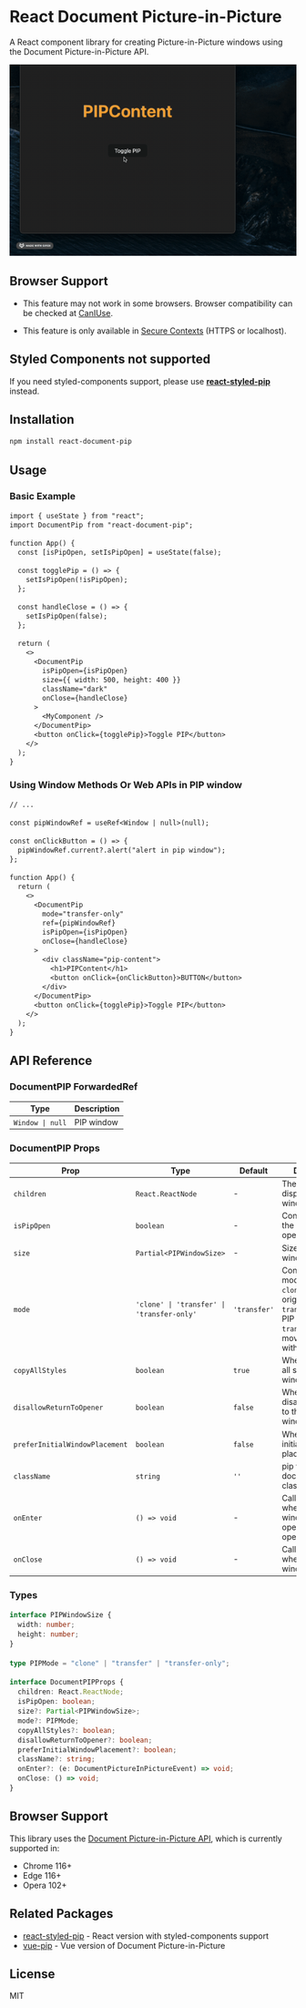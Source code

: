 # React Document Picture-in-Picture

A React component library for creating Picture-in-Picture windows using the Document Picture-in-Picture API.

![React PIP Demo](./demo.gif)

## Browser Support

- This feature may not work in some browsers. Browser compatibility can be checked at [CanIUse](https://caniuse.com/mdn-api_documentpictureinpicture).

- This feature is only available in [Secure Contexts](https://developer.mozilla.org/en-US/docs/Web/Security/Secure_Contexts) (HTTPS or localhost).

## Styled Components not supported

If you need styled-components support, please use **[react-styled-pip](https://www.npmjs.com/package/react-styled-pip)** instead.

## Installation

```bash
npm install react-document-pip
```

## Usage

### Basic Example

```tsx
import { useState } from "react";
import DocumentPip from "react-document-pip";

function App() {
  const [isPipOpen, setIsPipOpen] = useState(false);

  const togglePip = () => {
    setIsPipOpen(!isPipOpen);
  };

  const handleClose = () => {
    setIsPipOpen(false);
  };

  return (
    <>
      <DocumentPip
        isPipOpen={isPipOpen}
        size={{ width: 500, height: 400 }}
        className="dark"
        onClose={handleClose}
      >
        <MyComponent />
      </DocumentPip>
      <button onClick={togglePip}>Toggle PIP</button>
    </>
  );
}
```

### Using Window Methods Or Web APIs in PIP window

```tsx
// ...

const pipWindowRef = useRef<Window | null>(null);

const onClickButton = () => {
  pipWindowRef.current?.alert("alert in pip window");
};

function App() {
  return (
    <>
      <DocumentPip
        mode="transfer-only"
        ref={pipWindowRef}
        isPipOpen={isPipOpen}
        onClose={handleClose}
      >
        <div className="pip-content">
          <h1>PIPContent</h1>
          <button onClick={onClickButton}>BUTTON</button>
        </div>
      </DocumentPip>
      <button onClick={togglePip}>Toggle PIP</button>
    </>
  );
}
```

## API Reference

### DocumentPIP ForwardedRef

| Type             | Description |
| ---------------- | ----------- |
| `Window \| null` | PIP window  |

### DocumentPIP Props

| Prop                           | Type                                       | Default      | Description                                                                                                                       |
| ------------------------------ | ------------------------------------------ | ------------ | --------------------------------------------------------------------------------------------------------------------------------- |
| `children`                     | `React.ReactNode`                          | -            | The content to display in the PIP window                                                                                          |
| `isPipOpen`                    | `boolean`                                  | -            | Controls whether the PIP window is open                                                                                           |
| `size`                         | `Partial<PIPWindowSize>`                   | -            | Size of the PIP window                                                                                                            |
| `mode`                         | `'clone' \| 'transfer' \| 'transfer-only'` | `'transfer'` | Content display mode<br>`clone`: keep original + copy<br>`transfer`: move to PIP<br>`transfer-only`: move to PIP without original |
| `copyAllStyles`                | `boolean`                                  | `true`       | Whether to copy all styles to PIP window                                                                                          |
| `disallowReturnToOpener`       | `boolean`                                  | `false`      | Whether to disallow returning to the opener window                                                                                |
| `preferInitialWindowPlacement` | `boolean`                                  | `false`      | Whether to prefer initial window placement                                                                                        |
| `className`                    | `string`                                   | `''`         | pip window documentElement classname                                                                                              |
| `onEnter`                      | `() => void`                               | -            | Callback function when the PIP window is opesuccessfully opened                                                                   |
| `onClose`                      | `() => void`                               | -            | Callback function when the PIP window is closed                                                                                   |

### Types

```typescript
interface PIPWindowSize {
  width: number;
  height: number;
}

type PIPMode = "clone" | "transfer" | "transfer-only";

interface DocumentPIPProps {
  children: React.ReactNode;
  isPipOpen: boolean;
  size?: Partial<PIPWindowSize>;
  mode?: PIPMode;
  copyAllStyles?: boolean;
  disallowReturnToOpener?: boolean;
  preferInitialWindowPlacement?: boolean;
  className?: string;
  onEnter?: (e: DocumentPictureInPictureEvent) => void;
  onClose: () => void;
}
```

## Browser Support

This library uses the [Document Picture-in-Picture API](https://developer.chrome.com/docs/web-platform/document-picture-in-picture/), which is currently supported in:

- Chrome 116+
- Edge 116+
- Opera 102+

## Related Packages

- [react-styled-pip](https://www.npmjs.com/package/react-styled-pip) - React version with styled-components support
- [vue-pip](https://www.npmjs.com/package/vue-pip) - Vue version of Document Picture-in-Picture

## License

MIT

